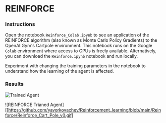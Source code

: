 [//]: # (Image References)

[image1]: https://user-images.githubusercontent.com/10624937/42135683-dde5c6f0-7d13-11e8-90b1-8770df3e40cf.gif "Trained Agent"

# REINFORCE

### Instructions

Open the notebook `Reinforce_Colab.ipynb` to see an application of the REINFORCE algorithm (also known as Monte Carlo Policy Gradients) to the OpenAI Gym's Cartpole environment. This notebook runs on the Google `Colab` environment where access to GPUs is freely available. Alternatively, you can download the `Reinforce.ipynb` notebook and run locally.

Experiment with changing the training parameters in the notebook to understand how the learning of the agent is affected.

### Results

![Trained Agent][image1]

![REINFORCE Trianed Agent][[https://github.com/yavorkovachev/Reinforcement_learning/blob/main/Reinforce/Reinforce_Cart_Pole_v0.gif]

